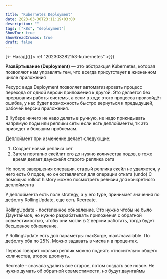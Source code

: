 ```yaml
---

title: "Kubernetes Deployment"
date: 2023-03-30T23:11:19+03:00
description: ""
tags: ["k8s", "deployment"]
ShowToc: true
ShowBreadCrumbs: true
draft: false
---
```


[<- Назад]({{< ref "202303282153-kubernetes" >}})

__Развёртывание (Deployment)__ — это абстракция Kubernetes, которая позволяют нам управлять тем, что всегда присутствует в жизненном цикле приложения

Ресурс вида Deployment позволяет автоматизировать процесс перехода от одной версии приложения к другой. Это делается без прерывания работы системы, а если в ходе этого процесса произойдёт ошибка, у нас будет возможность быстро вернуться к предыдущей, рабочей версии приложения.

В Кубере ничего не надо делать в ручную, не надо прикидывать напрямую поды или реплики сеты если есть деплойменты, тк это приведет к большим проблемам.

Деплоймент при изменение делает следующие:

1. Создает новый реплика сет
2. Затем поэтапно скейлит его до нужно количества подов, в тоже время делает даунскейл старого реплика сета

Но после завершения операции, старый реплика скейл не удаляется, у него есть 0 подов, но он оставляется для операции отката (undo)
 С помощью rollout history можно посмотреть ревизии для конкретного деплоймента

У деплоймента есть поле strategy, а у его type, принимает значения по дефолту RollingUpdate, еще есть Recreate.

RollingUpdate - постепенное обновление. Это нужно чтобы не было Даунтаймов, но нужно разрабатывать приложения с обратной совместимостью, чтобы они могли в 2 версии работать, тогда будет бесшовное обновление.

У RollingUpdate есть доп параметры maxSurge, maxUnavailable. По дефолту оба по 25%. Можно задавать в числа и в процентах.

Первая говорит сколько реплик можно поднять относительно общего количества, второе дропнуть.

Recreate - сначала удалить все старое, потом создать все новое. Не нужно думать об обратной совместимости, но будут даунтаймы 